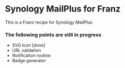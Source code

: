 # Synology MailPlus for Franz

This is a Franz recipe for Synology MailPlus

### The following points are still in progress

* SVG Icon [done]
* URL validation
* Notification routine
* Badge generator
